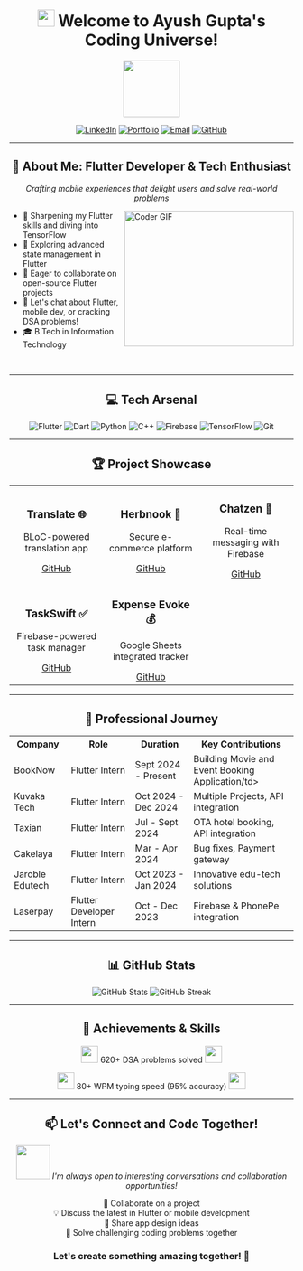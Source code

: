 <h1 align="center">
  <img src="https://media.giphy.com/media/hvRJCLFzcasrR4ia7z/giphy.gif" width="30px"/>
  Welcome to Ayush Gupta's Coding Universe!
</h1>

<div id="header" align="center">
  <img src="https://media.giphy.com/media/M9gbBd9nbDrOTu1Mqx/giphy.gif" width="100"/>
</div>

<p align="center">
  <a href="https://www.linkedin.com/in/ayush-gupta-5a8058227/"><img src="https://img.shields.io/badge/LinkedIn-0077B5?style=for-the-badge&logo=linkedin&logoColor=white" alt="LinkedIn"></a>
  <a href="[[https://portfolio-zeta-three-97.vercel.app/](https://succinct-plastic-94b.notion.site/Ayush-Gupta-18cdf5283af780d8a57fe262d694d4c8)](https://succinct-plastic-94b.notion.site/Ayush-Gupta-18cdf5283af780d8a57fe262d694d4c8)"><img src="https://img.shields.io/badge/Portfolio-1ED760?style=for-the-badge&logo=About.me&logoColor=white" alt="Portfolio"></a>
  <a href="mailto:your.email@example.com"><img src="https://img.shields.io/badge/Email-D14836?style=for-the-badge&logo=gmail&logoColor=white" alt="Email"></a>
  <a href="https://github.com/dev-32"><img src="https://img.shields.io/badge/GitHub-100000?style=for-the-badge&logo=github&logoColor=white" alt="GitHub"></a>
</p>

---

<h2 align="center">🚀 About Me: Flutter Developer & Tech Enthusiast</h2>

<p align="center">
  <em>Crafting mobile experiences that delight users and solve real-world problems</em>
</p>

<img align="right" src="https://media.giphy.com/media/SWoSkN6DxTszqIKEqv/giphy.gif" alt="Coder GIF" width="300" height="240">

- 🔭 Sharpening my Flutter skills and diving into TensorFlow
- 🌱 Exploring advanced state management in Flutter
- 👯 Eager to collaborate on open-source Flutter projects
- 💬 Let's chat about Flutter, mobile dev, or cracking DSA problems!
- 🎓 B.Tech in Information Technology

<br clear="right"/>

---

<h2 align="center">💻 Tech Arsenal</h2>

<p align="center">
  <img src="https://img.shields.io/badge/Flutter-02569B?style=for-the-badge&logo=flutter&logoColor=white" alt="Flutter">
  <img src="https://img.shields.io/badge/Dart-0175C2?style=for-the-badge&logo=dart&logoColor=white" alt="Dart">
  <img src="https://img.shields.io/badge/Python-3776AB?style=for-the-badge&logo=python&logoColor=white" alt="Python">
  <img src="https://img.shields.io/badge/C%2B%2B-00599C?style=for-the-badge&logo=c%2B%2B&logoColor=white" alt="C++">
  <img src="https://img.shields.io/badge/Firebase-FFCA28?style=for-the-badge&logo=firebase&logoColor=black" alt="Firebase">
  <img src="https://img.shields.io/badge/TensorFlow-FF6F00?style=for-the-badge&logo=tensorflow&logoColor=white" alt="TensorFlow">
  <img src="https://img.shields.io/badge/Git-F05032?style=for-the-badge&logo=git&logoColor=white" alt="Git">
</p>

---

<h2 align="center">🏆 Project Showcase</h2>

<table align="center">
  <tr>
    <td align="center">
      <h3>Translate 🌐</h3>
      <p>BLoC-powered translation app</p>
      <a href="https://github.com/dev-32/translate_flutter">GitHub</a>
    </td>
    <td align="center">
      <h3>Herbnook 🌿</h3>
      <p>Secure e-commerce platform</p>
      <a href="https://github.com/dev-32/herbnook_phase1">GitHub</a>
    </td>
    <td align="center">
      <h3>Chatzen 💬</h3>
      <p>Real-time messaging with Firebase</p>
      <a href="https://github.com/dev-32/chat_zen">GitHub</a>
    </td>
  </tr>
  <tr>
    <td align="center">
      <h3>TaskSwift ✅</h3>
      <p>Firebase-powered task manager</p>
      <a href="https://github.com/dev-32/TaskSwift">GitHub</a>
    </td>
    <td align="center">
      <h3>Expense Evoke 💰</h3>
      <p>Google Sheets integrated tracker</p>
      <a href="https://github.com/dev-32/ExpenseEvoke_google_sheets">GitHub</a>
    </td>
    <td></td>
  </tr>
</table>

---

<h2 align="center">💼 Professional Journey</h2>

<table align="center">
  <tr>
    <th>Company</th>
    <th>Role</th>
    <th>Duration</th>
    <th>Key Contributions</th>
  </tr>
  <tr>
    <td>BookNow</td>
    <td>Flutter Intern</td>
    <td>Sept 2024 -  Present</td>
    <td>Building Movie and Event Booking Application/td>
  </tr>
  <tr>
    <td>Kuvaka Tech</td>
    <td>Flutter Intern</td>
    <td>Oct 2024 -  Dec 2024</td>
    <td>Multiple Projects, API integration</td>
  </tr>
  <tr>
    <td>Taxian</td>
    <td>Flutter Intern</td>
    <td>Jul - Sept 2024</td>
    <td>OTA hotel booking, API integration</td>
  </tr>
  <tr>
    <td>Cakelaya</td>
    <td>Flutter Intern</td>
    <td>Mar - Apr 2024</td>
    <td>Bug fixes, Payment gateway</td>
  </tr>
  <tr>
    <td>Jaroble Edutech</td>
    <td>Flutter Intern</td>
    <td>Oct 2023 - Jan 2024</td>
    <td>Innovative edu-tech solutions</td>
  </tr>
  <tr>
    <td>Laserpay</td>
    <td>Flutter Developer Intern</td>
    <td>Oct - Dec 2023</td>
    <td>Firebase & PhonePe integration</td>
  </tr>
</table>

---

<h2 align="center">📊 GitHub Stats</h2>

<p align="center">
  <img src="https://github-readme-stats.vercel.app/api?username=dev-32&show_icons=true&theme=radical" alt="GitHub Stats">
  <img src="https://github-readme-streak-stats.herokuapp.com/?user=dev-32&theme=dark" alt="GitHub Streak">
</p>

---

<h2 align="center">🏅 Achievements & Skills</h2>

<p align="center">
  <img src="https://media.giphy.com/media/WUlplcMpOCEmTGBtBW/giphy.gif" width="30"> 
  620+ DSA problems solved
  <img src="https://media.giphy.com/media/WUlplcMpOCEmTGBtBW/giphy.gif" width="30">
</p>

<p align="center">
  <img src="https://media.giphy.com/media/3oKIPnAiaMCws8nOsE/giphy.gif" width="30">
  80+ WPM typing speed (95% accuracy)
  <img src="https://media.giphy.com/media/3oKIPnAiaMCws8nOsE/giphy.gif" width="30">
</p>

---

<h2 align="center">📫 Let's Connect and Code Together!</h2>

<p align="center">
  <img src="https://media.giphy.com/media/LnQjpWaON8nhr21vNW/giphy.gif" width="60"> 
  <em>I'm always open to interesting conversations and collaboration opportunities!</em>
</p>

<p align="center">
  🤝 Collaborate on a project<br>
  💡 Discuss the latest in Flutter or mobile development<br>
  🎨 Share app design ideas<br>
  🧠 Solve challenging coding problems together
</p>

<h3 align="center">Let's create something amazing together! 🚀</h3>
